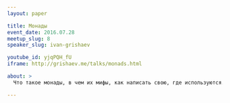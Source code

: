 ```yaml
---
layout: paper

title: Монады
event_date: 2016.07.28
meetup_slug: 8
speaker_slug: ivan-grishaev

youtube_id: yjqPQH_fU
iframe: http://grishaev.me/talks/monads.html

about: >
  Что такое монады, в чем их мифы, как написать свою, где используются.

---
```

